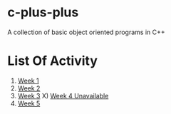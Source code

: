 # c-plus-plus
A collection of basic object oriented programs in C++

# List Of Activity
1) [Week 1](https://github.com/AhmedBaari/c-plus-plus/tree/main/week-1)
2) [Week 2](https://github.com/AhmedBaari/c-plus-plus/tree/main/week-2)
3) [Week 3](https://github.com/AhmedBaari/c-plus-plus/tree/main/week-3)
X) [Week 4 Unavailable](https://github.com/AhmedBaari/c-plus-plus/tree/main/week-4)
5) [Week 5](https://github.com/AhmedBaari/c-plus-plus/tree/main/week-5)
